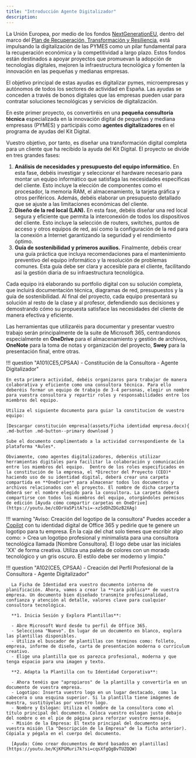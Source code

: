 ```yaml
---
title: "Introducción Agente Digitalizador"
description:
---
```


La Unión Europea, por medio de los fondos [NextGenerationEU](https://next-generation-eu.europa.eu/index_es), dentro del marco del [Plan de Recuperación, Transformación y Resiliencia](https://planderecuperacion.gob.es/), está impulsando la digitalización de las PYMES como un pilar fundamental para la recuperación económica y la competitividad a largo plazo. Estos fondos están destinados a apoyar proyectos que promuevan la adopción de tecnologías digitales, mejoren la infraestructura tecnológica y fomenten la innovación en las pequeñas y medianas empresas.

El objetivo principal de estas ayudas es digitalizar pymes, microempresas y autónomos de todos los sectores de actividad en España. Las ayudas se conceden a través de bonos digitales que las empresas pueden usar para contratar soluciones tecnológicas y servicios de digitalización.

En este primer proyecto, os convertiréis en una **pequeña consultoría técnica** especializada en la innovación digital de pequeñas y mediana empresass (PYMES) y participáis como **agentes digitalizadores** en el programa de ayudas del Kit Digital.

Vuestro objetivo, por tanto, es diseñar una transformación digital completa para un cliente que ha recibido la ayuda del Kit Digital. El proyecto se divide en tres grandes fases:

1. **Análisis de necesidades y presupuesto del equipo informático.** En esta fase, debéis investigar y seleccionar el hardware necesario para montar un equipo informático que satisfaga las necesidades específicas del cliente. Esto incluye la elección de componentes como el procesador, la memoria RAM, el almacenamiento, la tarjeta gráfica y otros periféricos. Además, debéis elaborar un presupuesto detallado que se ajuste a las limitaciones económicas del cliente.
2. **Diseño de la red local (LAN).** En esta fase, debéis diseñar una red local segura y eficiente que permita la interconexión de todos los dispositivos del cliente. Esto incluye la selección de routers, switches, puntos de acceso y otros equipos de red, así como la configuración de la red para la conexión a Internet garantizando la seguridad y el rendimiento óptimo.
3. **Guía de sostenibilidad y primeros auxilios.** Finalmente, debéis crear una guía práctica que incluya recomendaciones para el mantenimiento preventivo del equipo informático y la resolución de problemas comunes. Esta guía debe ser clara y accesible para el cliente, facilitando así la gestión diaria de su infraestructura tecnológica.

Cada equipo irá elaborando su portfolio digital con su solución completa, que incluirá documentación técnica, diagramas de red, presupuestos y la guía de sostenibilidad. Al final del proyecto, cada equipo presentará su solución al resto de la clase y al profesor, defendiendo sus decisiones y demostrando cómo su propuesta satisface las necesidades del cliente de manera efectiva y eficiente.

Las herramientas que utilizaréis para documentar y presentar vuestro trabajo serán principalmente de la suite de Microsoft 365, centrandonos especialmente en **OneDrive** para el almacenamiento y gestión de archivos, **OneNote** para la toma de notas y organización del proyecto, **Swey** para la presentación final, entre otras.

!!! question "A101(CE5,CPSAA) - Constitución de la Consultora - Agente Digitalizador"
  
    En esta primera actividad, debéis organizaros para trabajar de manera colaborativa y eficiente como una consultora técnica. Para ello deberéis formar un equipo de trabajo de 3-4 personas, elegir un nombre para vuestra consultora y repartir roles y responsabilidades entre los miembros del equipo.

    Utiliza el siguiente documento para guiar la constitucion de vuestro equipo:

    [Descargar constitución empresa](assets/Ficha identidad empresa.docx){ .md-button .md-button--primary download }

    Sube el documento cumplimentado a la actividad correspondiente de la plataforma *Aules*.

    Obviamente, como agentes digitalizadores, deberéis utilizar herramientas digitales para facilitar la colaboración y comunicación entre los miembros del equipo.  Dentro de los roles especificados en la constitución de la empresa, el *Director del Proyecto (CEO)* haciendo uso de su identidad digital, deberá crear una carpeta compartida en **OneDrive** para almacenar todos los documentos y archivos relacionados con el proyecto. El nombre de dicha carperta deberá ser el nombre elegido para la consultora. La carpeta deberá compartirse con todos los miembros del equipo, otorgándoles permisos de edición [Ayuda cómo compartir carpetas en OneDrive](https://youtu.be/cODrVa5PitA?si=-xzSdDhZDGzB2XAg)

!!! warning "Aviso: Creación del logotipo de la consultora"
    Puedes acceder a [Copilot](https://copilot.microsoft.com) con tu identidad digital de Office 365 y pedirle que te genere un logotipo para tu empresa. En la caja del chat solo tienes que escribir algo como:
      > Crea un logotipo profesional y minimalista para una consultora tecnológica llamada [Nombre Consultora]. El logo debe usar las iniciales 'XX' de forma creativa. Utiliza una paleta de colores con un morado tecnológico y un gris oscuro. El estilo debe ser moderno y limpio."

!!! question "A102(CE5, CPSAA) - Creación del Perfil Profesional de la Consultora - Agente Digitalizador"

      La Ficha de Identidad era vuestro documento interno de planificación. Ahora, vamos a crear la **cara pública** de vuestra empresa. Un documento bien diseñado transmite profesionalidad, confianza y atención al detalle, valores clave para cualquier consultora tecnológica.

      **1. Inicia Sesión y Explora Plantillas**:

      - Abre Microsoft Word desde tu perfil de Office 365.
      - Selecciona "Nuevo". En lugar de un documento en blanco, explora las plantillas disponibles.
      - Utiliza el buscador de plantillas con términos como: folleto, empresa, informe de diseño, carta de presentación moderna o currículum creativo.
      - Elige una plantilla que os parezca profesional, moderna y que tenga espacio para una imagen y texto.

      **2. Adapta la Plantilla con tu Identidad Corporativa**:

      - Ahora tenéis que "apropiaros" de la plantilla y convertirla en un documento de vuestra empresa.
      - Logotipo: Inserta vuestro logo en un lugar destacado, como la cabecera o una esquina superior. Si la plantilla tiene imágenes de muestra, sustitúyelas por vuestro logo.
      - Nombre y Eslogan: Utiliza el nombre de la consultora como el título principal del documento. Coloca vuestro eslogan justo debajo del nombre o en el pie de página para reforzar vuestro mensaje.
      - Misión de la Empresa: El texto principal del documento será vuestra misión (la "Descripción de la Empresa" de la ficha anterior). Cópiala y pégala en el cuerpo del documento.

      [Ayuda: Cómo crear documentos de Word basados en plantillas](https://youtu.be/KjKPGMuri7k?si=cqsXfgQgBvTUZQQW)

 <!--   1. Formar equipos de trabajo de 3-4 personas.
    1. Elegir un nombre para vuestra consultora digitalizadora.
    2. Crear un equipo en Microsoft Teams con el nombre elegido.
    3. Crear un bloc de OneNote compartido para el equipo, donde se documentará todo el proyecto.
    4. En el bloc de OneNote, crear una sección llamada "Introducción" y escribir una breve descripción del proyecto y los objetivos del equipo.
    5. Crear una carpeta en OneDrive para almacenar todos los documentos y archivos relacionados con el proyecto.
    6. Añadir a todos los miembros del equipo al equipo de Microsoft Teams y compartir la carpeta de OneDrive con ellos.
    7. Establecer roles y responsabilidades dentro del equipo (por ejemplo, coordinador, investigador, diseñador, etc.).
    8. Programar reuniones regulares en Microsoft Teams para discutir el progreso del proyecto y resolver cualquier problema que surja. 
    9.  -->

